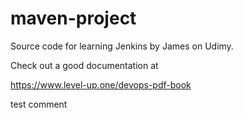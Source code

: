 # maven-project
Source code for learning Jenkins by James on Udimy.

Check out a good documentation at

https://www.level-up.one/devops-pdf-book

test comment
